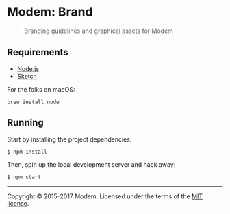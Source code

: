# Modem: Brand

> Branding guidelines and graphical assets for Modem

## Requirements

* [Node.js](https://nodejs.org/en/)
* [Sketch](https://www.sketchapp.com/)

For the folks on macOS:

```console
brew install node
```

## Running

Start by installing the project dependencies:

```console
$ npm install
```

Then, spin up the local development server and hack away:

```console
$ npm start
```

---

Copyright &copy; 2015-2017 Modem. Licensed under the terms of the [MIT license](LICENSE.md).
